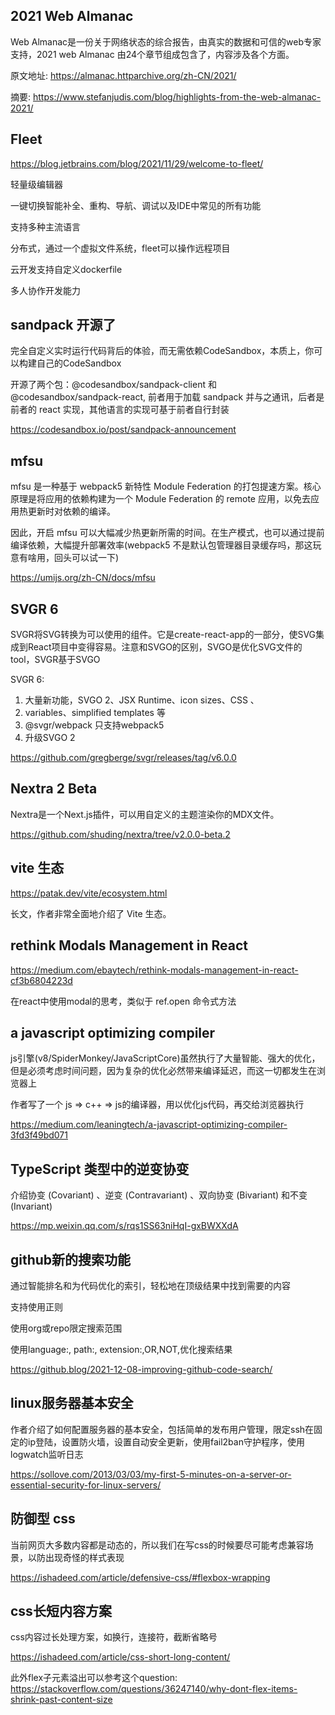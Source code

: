 ## 2021 Web Almanac
Web Almanac是一份关于网络状态的综合报告，由真实的数据和可信的web专家支持，2021 web Almanac 由24个章节组成包含了，内容涉及各个方面。

原文地址: https://almanac.httparchive.org/zh-CN/2021/ 

摘要: https://www.stefanjudis.com/blog/highlights-from-the-web-almanac-2021/

## Fleet

https://blog.jetbrains.com/blog/2021/11/29/welcome-to-fleet/

轻量级编辑器

一键切换智能补全、重构、导航、调试以及IDE中常见的所有功能

支持多种主流语言

分布式，通过一个虚拟文件系统，fleet可以操作远程项目

云开发支持自定义dockerfile

多人协作开发能力

## sandpack 开源了

完全自定义实时运行代码背后的体验，而无需依赖CodeSandbox，本质上，你可以构建自己的CodeSandbox

开源了两个包：@codesandbox/sandpack-client 和 @codesandbox/sandpack-react, 前者用于加载 sandpack 并与之通讯，后者是前者的 react 实现，其他语言的实现可基于前者自行封装

https://codesandbox.io/post/sandpack-announcement

## mfsu 

mfsu 是一种基于 webpack5 新特性 Module Federation 的打包提速方案。核心原理是将应用的依赖构建为一个 Module Federation 的 remote 应用，以免去应用热更新时对依赖的编译。

因此，开启 mfsu 可以大幅减少热更新所需的时间。在生产模式，也可以通过提前编译依赖，大幅提升部署效率(webpack5 不是默认包管理器目录缓存吗，那这玩意有啥用，回头可以试一下)

https://umijs.org/zh-CN/docs/mfsu

## SVGR 6

SVGR将SVG转换为可以使用的组件。它是create-react-app的一部分，使SVG集成到React项目中变得容易。注意和SVGO的区别，SVGO是优化SVG文件的tool，SVGR基于SVGO

SVGR 6:

1. 大量新功能，SVGO 2、JSX Runtime、icon sizes、CSS 、
2. variables、simplified templates 等
3. @svgr/webpack 只支持webpack5
4. 升级SVGO 2

https://github.com/gregberge/svgr/releases/tag/v6.0.0

## Nextra 2 Beta


Nextra是一个Next.js插件，可以用自定义的主题渲染你的MDX文件。

https://github.com/shuding/nextra/tree/v2.0.0-beta.2

## vite 生态

https://patak.dev/vite/ecosystem.html

长文，作者非常全面地介绍了 Vite 生态。

## rethink Modals Management in React

https://medium.com/ebaytech/rethink-modals-management-in-react-cf3b6804223d

在react中使用modal的思考，类似于 ref.open 命令式方法



## a javascript optimizing compiler

js引擎(v8/SpiderMonkey/JavaScriptCore)虽然执行了大量智能、强大的优化，但是必须考虑时间问题，因为复杂的优化必然带来编译延迟，而这一切都发生在浏览器上

作者写了一个 js => c++ => js的编译器，用以优化js代码，再交给浏览器执行



 https://medium.com/leaningtech/a-javascript-optimizing-compiler-3fd3f49bd071

## TypeScript 类型中的逆变协变

介绍协变 (Covariant) 、逆变 (Contravariant) 、双向协变 (Bivariant) 和不变 (Invariant)

https://mp.weixin.qq.com/s/rqs1SS63niHqI-gxBWXXdA

## github新的搜索功能

通过智能排名和为代码优化的索引，轻松地在顶级结果中找到需要的内容

支持使用正则

使用org或repo限定搜索范围

使用language:, path:, extension:,OR,NOT,优化搜索结果

https://github.blog/2021-12-08-improving-github-code-search/



## linux服务器基本安全

作者介绍了如何配置服务器的基本安全，包括简单的发布用户管理，限定ssh在固定的ip登陆，设置防火墙，设置自动安全更新，使用fail2ban守护程序，使用logwatch监听日志

https://sollove.com/2013/03/03/my-first-5-minutes-on-a-server-or-essential-security-for-linux-servers/

## 防御型 css

当前网页大多数内容都是动态的，所以我们在写css的时候要尽可能考虑兼容场景，以防出现奇怪的样式表现

https://ishadeed.com/article/defensive-css/#flexbox-wrapping

## css长短内容方案

css内容过长处理方案，如换行，连接符，截断省略号

https://ishadeed.com/article/css-short-long-content/

此外flex子元素溢出可以参考这个question: https://stackoverflow.com/questions/36247140/why-dont-flex-items-shrink-past-content-size